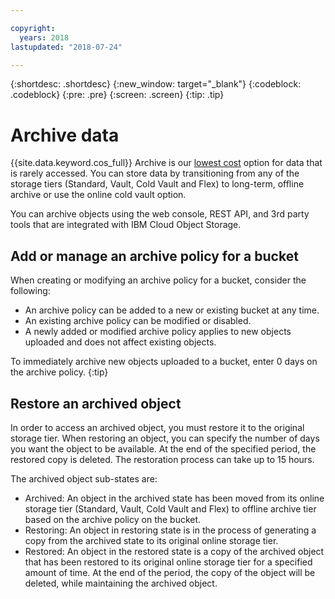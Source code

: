 ```yaml
---

copyright:
  years: 2018
lastupdated: "2018-07-24"

---
```

{:shortdesc: .shortdesc}
{:new_window: target="_blank"}
{:codeblock: .codeblock}
{:pre: .pre}
{:screen: .screen}
{:tip: .tip}


# Archive data

{{site.data.keyword.cos_full}} Archive is our [lowest cost](
https://www.ibm.com/cloud-computing/bluemix/pricing-object-storage) option for data that is rarely accessed. You can store data by transitioning from any of the storage tiers (Standard, Vault, Cold Vault and Flex) to long-term, offline archive or use the online cold vault option. 

You can archive objects using the web console, REST API, and 3rd party tools that are integrated with IBM Cloud Object Storage. 

## Add or manage an archive policy for a bucket

When creating or modifying an archive policy for a bucket, consider the following:

* An archive policy can be added to a new or existing bucket at any time. 
* An existing archive policy can be modified or disabled. 
* A newly added or modified archive policy applies to new objects uploaded and does not affect existing objects.

To immediately archive new objects uploaded to a bucket, enter 0 days on the archive policy.
{:tip}

## Restore an archived object

In order to access an archived object, you must restore it to the original storage tier. When restoring an object, you can specify the number of days you want the object to be available. At the end of the specified period, the restored copy is deleted. The restoration process can take up to 15 hours.

The archived object sub-states are:

* Archived: An object in the archived state has been moved from its online storage tier (Standard, Vault, Cold Vault and Flex) to offline archive tier based on the archive policy on the bucket.
* Restoring: An object in restoring state is in the process of generating a copy from the archived state to its original online storage tier.
* Restored: An object in the restored state is a copy of the archived object that has been restored to its original online storage tier for a specified amount of time. At the end of the period, the copy of the object will be deleted, while maintaining the archived object.
